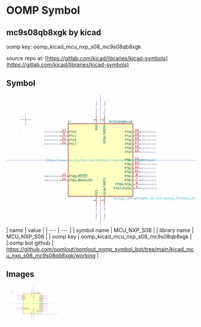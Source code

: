 # OOMP Symbol  
## mc9s08qb8xgk  by kicad  
  
oomp key: oomp_kicad_mcu_nxp_s08_mc9s08qb8xgk  
  
source repo at: [https://gitlab.com/kicad/libraries/kicad-symbols](https://gitlab.com/kicad/libraries/kicad-symbols)  
## Symbol  
  
[![working.png](working_600.png)](working.png)  
| name | value | 
| --- | --- | 
| symbol name | MCU_NXP_S08 | 
| library name | MCU_NXP_S08 | 
| oomp key | oomp_kicad_mcu_nxp_s08_mc9s08qb8xgk | 
| oomp bot github | https://github.com/oomlout/oomlout_oomp_symbol_bot/tree/main/kicad_mcu_nxp_s08_mc9s08qb8xgk/working | 
## Images  
  
[![working.png](working_140.png)](working.png)  

